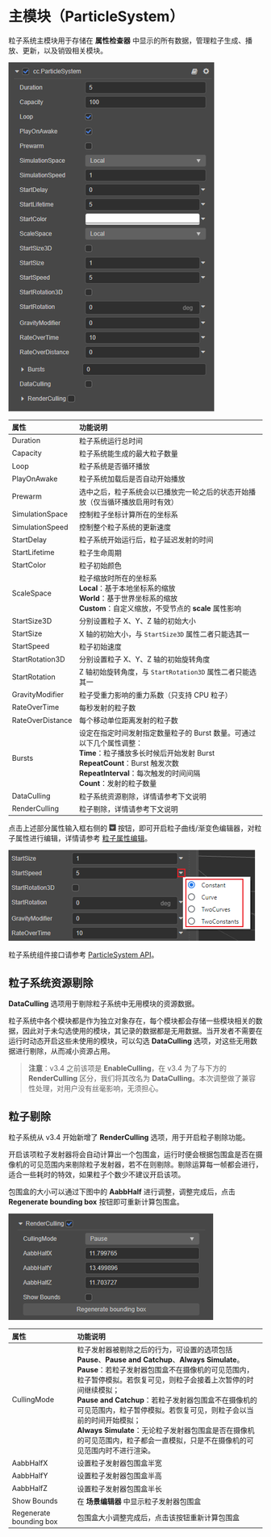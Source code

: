 # 主模块（ParticleSystem）

粒子系统主模块用于存储在 **属性检查器** 中显示的所有数据，管理粒子生成、播放、更新，以及销毁相关模块。

![main-module](main-module/main-module.png)

| 属性 | 功能说明 |
| :--              | :-- |
| Duration         | 粒子系统运行总时间 |
| Capacity         | 粒子系统能生成的最大粒子数量 |
| Loop             | 粒子系统是否循环播放 |
| PlayOnAwake      | 粒子系统加载后是否自动开始播放 |
| Prewarm          | 选中之后，粒子系统会以已播放完一轮之后的状态开始播放（仅当循环播放启用时有效） |
| SimulationSpace  | 控制粒子坐标计算所在的坐标系 |
| SimulationSpeed  | 控制整个粒子系统的更新速度 |
| StartDelay       | 粒子系统开始运行后，粒子延迟发射的时间 |
| StartLifetime    | 粒子生命周期 |
| StartColor       | 粒子初始颜色 |
| ScaleSpace       | 粒子缩放时所在的坐标系<br>**Local**：基于本地坐标系的缩放<br>**World**：基于世界坐标系的缩放<br>**Custom**：自定义缩放，不受节点的 **scale** 属性影响 |
| StartSize3D      | 分别设置粒子 X、Y、Z 轴的初始大小 |
| StartSize        | X 轴的初始大小，与 `StartSize3D` 属性二者只能选其一 |
| StartSpeed       | 粒子初始速度   |
| StartRotation3D  | 分别设置粒子 X、Y、Z 轴的初始旋转角度    |
| StartRotation    | Z 轴初始旋转角度，与 `StartRotation3D` 属性二者只能选其一 |
| GravityModifier  | 粒子受重力影响的重力系数（只支持 CPU 粒子） |
| RateOverTime     | 每秒发射的粒子数 |
| RateOverDistance | 每个移动单位距离发射的粒子数 |
| Bursts           | 设定在指定时间发射指定数量粒子的 Burst 数量。可通过以下几个属性调整：<br>**Time**：粒子播放多长时候后开始发射 Burst<br>**RepeatCount**：Burst 触发次数<br>**RepeatInterval**：每次触发的时间间隔<br>**Count**：发射的粒子数量 |
| DataCulling      | 粒子系统资源剔除，详情请参考下文说明   |
| RenderCulling    | 粒子剔除，详情请参考下文说明     |

点击上述部分属性输入框右侧的 ![menu button](main-module/menu-button.png) 按钮，即可开启粒子曲线/渐变色编辑器，对粒子属性进行编辑，详情请参考 [粒子属性编辑](./editor/index.md)。

![set-pro](main-module/set-pro.png)

粒子系统组件接口请参考 [ParticleSystem API](__APIDOC__/zh/#/docs/3.3/zh/particle/Class/ParticleSystem)。

## 粒子系统资源剔除

**DataCulling** 选项用于剔除粒子系统中无用模块的资源数据。

粒子系统中各个模块都是作为独立对象存在，每个模块都会存储一些模块相关的数据，因此对于未勾选使用的模块，其记录的数据都是无用数据。当开发者不需要在运行时动态开启这些未使用的模块，可以勾选 **DataCulling** 选项，对这些无用数据进行剔除，从而减小资源占用。

> **注意**：v3.4 之前该项是 **EnableCulling**，在 v3.4 为了与下方的 **RenderCulling** 区分，我们将其改名为 **DataCulling**。本次调整做了兼容性处理，对用户没有丝毫影响，无须担心。

## 粒子剔除

粒子系统从 v3.4 开始新增了 **RenderCulling** 选项，用于开启粒子剔除功能。

开启该项粒子发射器将会自动计算出一个包围盒，运行时便会根据包围盒是否在摄像机的可见范围内来剔除粒子发射器，若不在则剔除。剔除运算每一帧都会进行，适合一些耗时的特效，如果粒子个数少不建议开启该项。

包围盒的大小可以通过下图中的 **AabbHalf** 进行调整，调整完成后，点击 **Regenerate bounding box** 按钮即可重新计算包围盒。

![render culling](main-module/render-culling.png)

| 属性 | 功能说明 |
| :--- | :-- |
| CullingMode            | 粒子发射器被剔除之后的行为，可设置的选项包括 **Pause**、**Pause and Catchup**、**Always Simulate**。<br>**Pause**：若粒子发射器包围盒不在摄像机的可见范围内，粒子暂停模拟。若恢复可见，则粒子会接着上次暂停的时间继续模拟；<br>**Pause and Catchup**：若粒子发射器包围盒不在摄像机的可见范围内，粒子暂停模拟。若恢复可见，则粒子会以当前的时间开始模拟；<br>**Always Simulate**：无论粒子发射器包围盒是否在摄像机的可见范围内，粒子都会一直模拟，只是不在摄像机的可见范围内时不进行渲染。 |
| AabbHalfX              | 设置粒子发射器包围盒半宽 |
| AabbHalfY              | 设置粒子发射器包围盒半高 |
| AabbHalfZ              | 设置粒子发射器包围盒半长 |
| Show Bounds            | 在 **场景编辑器** 中显示粒子发射器包围盒  |
| Regenerate bounding box| 包围盒大小调整完成后，点击该按钮重新计算包围盒 |
